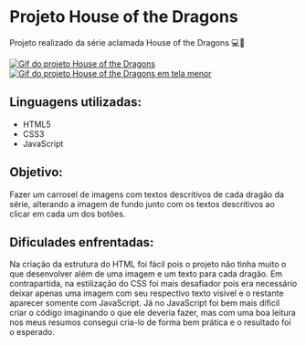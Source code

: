 # Projeto House of the Dragons
Projeto realizado da série aclamada House of the Dragons 💻🚀

[<img src="./gif-hod.gif" alt="Gif do projeto House of the Dragons">](https://augusto-brunelli.github.io/projeto-hod/)
[<img src="./gif-hod-mobile.gif" alt="Gif do projeto House of the Dragons em tela menor">](https://augusto-brunelli.github.io/projeto-hod/)

## Linguagens utilizadas:
- HTML5
- CSS3
- JavaScript

## Objetivo:
Fazer um carrosel de imagens com textos descritivos de cada dragão da série, alterando a imagem de fundo junto com os textos descritivos ao clicar em cada um dos botões.

## Dificulades enfrentadas:
Na criação da estrutura do HTML foi fácil pois o projeto não tinha muito o que desenvolver além de uma imagem e um texto para cada dragão.
Em contrapartida, na estilização do CSS foi mais desafiador pois era necessário deixar apenas uma imagem com seu respectivo texto visivel e o restante aparecer somente com JavaScript.
Já no JavaScript foi bem mais dificil criar o código imaginando o que ele deveria fazer, mas com uma boa leitura nos meus resumos consegui cria-lo de forma bem prática e o resultado foi o esperado.
